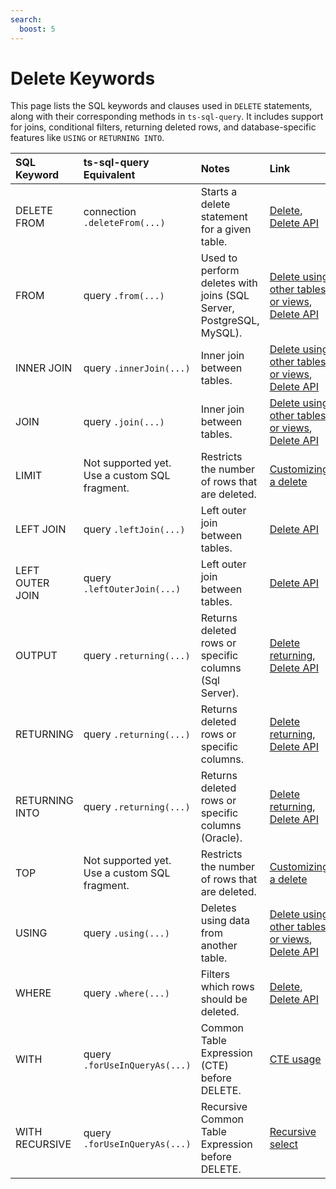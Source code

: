 ```yaml
---
search:
  boost: 5
---
```

# Delete Keywords

This page lists the SQL keywords and clauses used in `DELETE` statements, along with their corresponding methods in `ts-sql-query`. It includes support for joins, conditional filters, returning deleted rows, and database-specific features like `USING` or `RETURNING INTO`.

| SQL Keyword       | ts-sql-query Equivalent           | Notes                                                                | Link                                                          |
|:------------------|:----------------------------------|:---------------------------------------------------------------------|:--------------------------------------------------------------|
| DELETE FROM       | connection `.deleteFrom(...)`     | Starts a delete statement for a given table.                         | [Delete](../queries/delete.md), [Delete API](../api/delete.md) |
| FROM              | query `.from(...)`                | Used to perform deletes with joins (SQL Server, PostgreSQL, MySQL).  | [Delete using other tables or views](../queries/delete.md#delete-using-other-tables-or-views), [Delete API](../api/delete.md) |
| INNER JOIN        | query `.innerJoin(...)`           | Inner join between tables.                                           | [Delete using other tables or views](../queries/delete.md#delete-using-other-tables-or-views), [Delete API](../api/delete.md) |
| JOIN              | query `.join(...)`                | Inner join between tables.                                           | [Delete using other tables or views](../queries/delete.md#delete-using-other-tables-or-views), [Delete API](../api/delete.md) |
| LIMIT             | Not supported yet. Use a custom SQL fragment. | Restricts the number of rows that are deleted.           | [Customizing a delete](../queries/sql-fragments.md#customizing-a-delete) |
| LEFT JOIN         | query `.leftJoin(...)`            | Left outer join between tables.                                      | [Delete API](../api/delete.md) |
| LEFT OUTER JOIN   | query `.leftOuterJoin(...)`       | Left outer join between tables.                                      | [Delete API](../api/delete.md) |
| OUTPUT            | query `.returning(...)`           | Returns deleted rows or specific columns (Sql Server).               | [Delete returning](../queries/delete.md#delete-returning), [Delete API](../api/delete.md) |
| RETURNING         | query `.returning(...)`           | Returns deleted rows or specific columns.                            | [Delete returning](../queries/delete.md#delete-returning), [Delete API](../api/delete.md) |
| RETURNING INTO    | query `.returning(...)`           | Returns deleted rows or specific columns (Oracle).                   | [Delete returning](../queries/delete.md#delete-returning), [Delete API](../api/delete.md) |
| TOP               | Not supported yet. Use a custom SQL fragment. | Restricts the number of rows that are deleted.           | [Customizing a delete](../queries/sql-fragments.md#customizing-a-delete)           |
| USING             | query `.using(...)`               | Deletes using data from another table.                               | [Delete using other tables or views](../queries/delete.md#delete-using-other-tables-or-views), [Delete API](../api/delete.md) |
| WHERE             | query `.where(...)`               | Filters which rows should be deleted.                                | [Delete](../queries/delete.md), [Delete API](../api/delete.md) |
| WITH              | query `.forUseInQueryAs(...)`     | Common Table Expression (CTE) before DELETE.                         | [CTE usage](../queries/select.md#using-a-select-as-a-view-in-another-select-query-sql-with-clause) |
| WITH RECURSIVE    | query `.forUseInQueryAs(...)`     | Recursive Common Table Expression before DELETE.                     | [Recursive select](../queries/recursive-select.md) |
